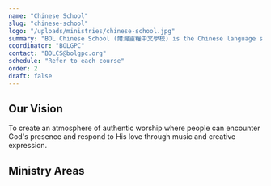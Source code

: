 ```yaml
---
name: "Chinese School"
slug: "chinese-school"
logo: "/uploads/ministries/chinese-school.jpg"
summary: "BOL Chinese School (爾灣靈糧中文學校) is the Chinese language school of Bread of Life Great Park Church, located in Irvine, California."
coordinator: "BOLGPC"
contact: "BOLCS@bolgpc.org"
schedule: "Refer to each course"
order: 2
draft: false
---
```


## Our Vision

To create an atmosphere of authentic worship where people can encounter God's presence and respond to His love through music and creative expression.

## Ministry Areas
